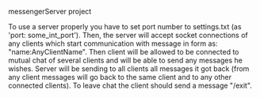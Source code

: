 messengerServer project

To use a server properly you have to set port number to settings.txt (as 'port: some_int_port').
Then, the server will accept socket connections of any clients which start communication with message in form as:
"name:AnyClientName". Then client will be allowed to be connected to mutual chat of several clients and will be able
to send any messages he wishes. Server will be sending to all clients all messages it got back (from any client 
messages will go back to the same client and to any other connected clients).
To leave chat the client should send a message "/exit".
